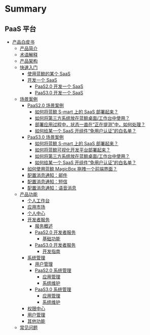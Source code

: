 # Summary

## PaaS 平台
* [产品白皮书]()
    * [产品简介](产品白皮书/产品简介/README.md)
    * [术语解释](产品白皮书/术语解释/Term.md)
    * [产品架构](产品白皮书/产品架构图/Architecture.md)
    * [快速入门]()
        * [使用蓝鲸的某个 SaaS](产品白皮书/快速入门/UsingSaaS.md)
        * [开发一个 SaaS]()
            * [PaaS2.0 开发一个 SaaS](产品白皮书/快速入门/DevelopAPP.md)
            * [PaaS3.0 开发一个 SaaS](产品白皮书/快速入门/PaaS3DevelopAPP.md)
    * [场景案例]()
        * [PaaS2.0 场景案例]()
            * [如何将蓝鲸 S-mart 上的 SaaS 部署起来？](产品白皮书/场景案例/SaaSDeployment.md)
            * [如何将第三方系统放在蓝鲸桌面/工作台中使用？](产品白皮书/场景案例/ThirdParty.md)
            * [部署应用过程中，状态一直在“正在提测”中，如何处理？](产品白皮书/场景案例/Loading.md)
            * [如何给某一个 SaaS 开组件“免用户认证”的白名单？](产品白皮书/场景案例/White.md)
        * [PaaS3.0 场景案例]()
            * [如何将蓝鲸 S-mart 上的 SaaS 部署起来？](产品白皮书/场景案例/PaaS3/SaaSDeployment.md)
            * [如何将蓝鲸可视化开发平台部署起来？](产品白皮书/场景案例/PaaS3/LesscodeDeployment.md)
            * [如何将第三方系统放在蓝鲸桌面/工作台中使用？](产品白皮书/场景案例/PaaS3/ThirdParty.md)
            * [如何给某一个 SaaS 开组件“免用户认证”的白名单？](产品白皮书/场景案例/PaaS3/White.md)
        * [如何使用蓝鲸 MagicBox 拖拽一个前端界面？](产品白皮书/场景案例/MagicBox.md)
        * [配置消息通知：邮件](产品白皮书/场景案例/send_mail.md)
        * [配置消息通知：短信](产品白皮书/场景案例/send_sms.md)
        * [配置消息通知：语音消息](产品白皮书/场景案例/send_voice_msg.md)
    * [产品功能]()
        * [个人工作台](产品白皮书/产品功能/PersonalWorkbenchCE.md)
        * [应用市场](产品白皮书/产品功能/DockMarket.md)
        * [个人中心](产品白皮书/产品功能/DockPersonalCenter.md)
        * [开发者服务]()
            * [服务概述](产品白皮书/产品功能/开发者服务/DevServicesInfoEE.md)
            * [PaaS2.0 开发者服务]()
                * [基础功能](产品白皮书/产品功能/开发者服务/DevServicesBaseEE.md)
            * [PaaS3.0 开发者服务]()
                * [开发指南](产品白皮书/产品功能/开发者服务/PaaS3/DevGuide.md)
        * [系统管理]()
            * [用户管理](产品白皮书/产品功能/系统管理/UserManageEE.md)
            * [PaaS2.0 系统管理]()
                * [应用管理](产品白皮书/产品功能/系统管理/SaaSManage.md)
                * [系统维护](产品白皮书/产品功能/系统管理/SysOps.md)
            * [PaaS3.0 系统管理]()
                * [应用管理](产品白皮书/产品功能/系统管理/PaaS3/SaaSManage.md)
                * [系统维护](产品白皮书/产品功能/系统管理/PaaS3/SysOps.md)
        * [权限中心](产品白皮书/产品功能/DockIAM.md)
        * [用户管理](产品白皮书/产品功能/DockUserManage.md)
        * [其他功能](产品白皮书/产品功能/AdvancedFeature.md)
    * [常见问题](产品白皮书/常见问题/FAQ.md)
